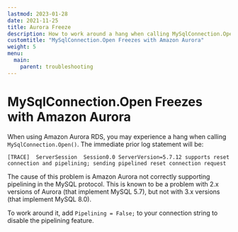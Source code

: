 ```yaml
---
lastmod: 2023-01-28
date: 2021-11-25
title: Aurora Freeze
description: How to work around a hang when calling MySqlConnection.Open() with Amazon Aurora by setting Pipelining=False in the connection string.
customtitle: "MySqlConnection.Open Freezes with Amazon Aurora"
weight: 5
menu:
  main:
    parent: troubleshooting
---
```


# MySqlConnection.Open Freezes with Amazon Aurora

When using Amazon Aurora RDS, you may experience a hang when calling `MySqlConnection.Open()`. The immediate prior log statement will be:

```
[TRACE]  ServerSession  Session0.0 ServerVersion=5.7.12 supports reset connection and pipelining; sending pipelined reset connection request
```

The cause of this problem is Amazon Aurora not correctly supporting pipelining in the MySQL protocol. This is known to be a problem with 2.x versions of Aurora (that implement MySQL 5.7), but not with 3.x versions (that implement MySQL 8.0).

To work around it, add `Pipelining = False;` to your connection string to disable the pipelining feature.
